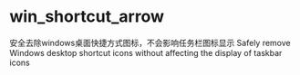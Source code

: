# win_shortcut_arrow
安全去除windows桌面快捷方式图标，不会影响任务栏图标显示
Safely remove Windows desktop shortcut icons without affecting the display of taskbar icons
